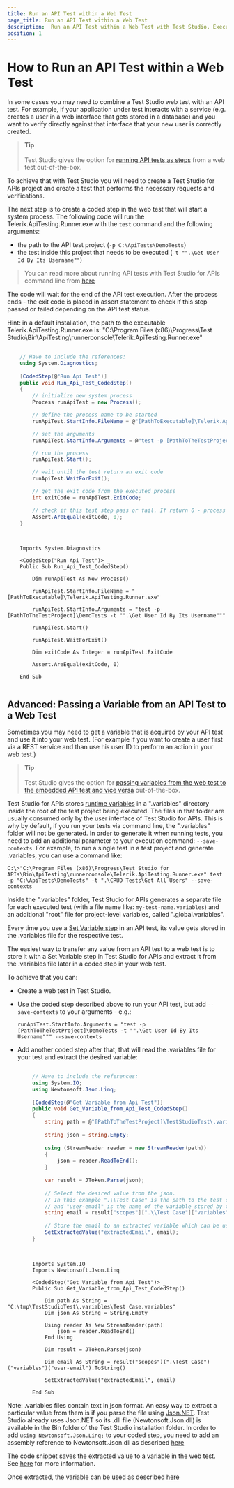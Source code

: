 ```yaml
---
title: Run an API Test within a Web Test
page_title: Run an API Test within a Web Test
description:  Run an API Test within a Web Test with Test Studio. Execute API test as step in a web test in Test Studio. Run API tests as part of a Test Studio web project. Integrate API testing with Test Studio web tests. 
position: 1
---
```

# How to Run an API Test within a Web Test

In some cases you may need to combine a Test Studio web test with an API test. For example, if your application under test interacts with a service (e.g. creates a user in a web interface that gets stored in a database) and you want to verify directly against that interface that your new user is correctly created.

> __Tip__
><br>
><br>
> Test Studio gives the option for <a href="/features/execute-apitest/add-api-test-as-step" target="_blank">running API tests as steps</a> from a web test out-of-the-box.

To achieve that with Test Studio you will need to create a Test Studio for APIs project and create a test that performs the necessary requests and verifications.

The next step is to create a coded step in the web test that will start a system process. The following code will run the Telerik.ApiTesting.Runner.exe with the `test` command and the following arguments:

- the path to the API test project (`-p C:\ApiTests\DemoTests`)
- the test inside this project that needs to be executed  (`-t "".\Get User Id By Its Username""`)

> You can read more about running API tests with Test Studio for APIs command line from [here](http://docs.telerik.com/teststudio-apis/features/command-line/command-line-parameters)

The code will wait for the end of the API test execution. After the process ends - the exit code is placed in assert statement to check if this step passed or failed depending on the API test status.

Hint: in a default installation, the path to the executable Telerik.ApiTesting.Runner.exe is: 
"C:\Program Files (x86)\Progress\Test Studio\Bin\ApiTesting\runnerconsole\Telerik.ApiTesting.Runner.exe"

```C#
	
	// Have to include the references:
	using System.Diagnostics;
	
	[CodedStep(@"Run Api Test")]
	public void Run_Api_Test_CodedStep()
	{
		// initialize new system process
		Process runApiTest = new Process();

		// define the process name to be started
		runApiTest.StartInfo.FileName = @"[PathToExecutable]\Telerik.ApiTesting.Runner.exe";

	    // set the arguments
		runApiTest.StartInfo.Arguments = @"test -p [PathToTheTestProject]\DemoTests -t "".\Get User Id By Its Username""";

	    // run the process
	    runApiTest.Start();

	    // wait until the test return an exit code
	    runApiTest.WaitForExit();

	    // get the exit code from the executed process 
	    int exitCode = runApiTest.ExitCode;

	    // check if this test step pass or fail. If return 0 - process complete normally, else - process fould.
	    Assert.AreEqual(exitCode, 0);
	}
	
```
```VB
	
	Imports System.Diagnostics
	
	<CodedStep("Run Api Test")> _
    Public Sub Run_Api_Test_CodedStep()

        Dim runApiTest As New Process()

		runApiTest.StartInfo.FileName = "[PathToExecutable]\Telerik.ApiTesting.Runner.exe"
		
        runApiTest.StartInfo.Arguments = "test -p [PathToTheTestProject]\DemoTests -t "".\Get User Id By Its Username"""
    	
		runApiTest.Start()
		
		runApiTest.WaitForExit()
		
		Dim exitCode As Integer = runApiTest.ExitCode			

		Assert.AreEqual(exitCode, 0)

	End Sub
	
```

## Advanced: Passing a Variable from an API Test to a Web Test

Sometimes you may need to get a variable that is acquired by your API test and use it into your web test. (For example if you want to create a user first via a REST service and than use his user ID to perform an action in your web test.)

> __Tip__
><br>
><br>
> Test Studio gives the option for <a href="/features/execute-apitest/passing-variables" target="_blank">passing variables from the web test to the embedded API test and vice versa</a> out-of-the-box.

Test Studio for APIs stores [runtime variables](http://docs.telerik.com/teststudio-apis/features/variables#Runtime-Variables) in a ".variables" directory inside the root of the test project being executed. The files in that folder are usually consumed only by the user interface of Test Studio for APIs. This is why by default, if you run your tests via command line, the ".variables" folder will not be generated. In order to generate it when running tests, you need to add an additional parameter to your execution command: `--save-contexts`. For example, to run a single test in a test project and generate .variables, you can use a command like:

`C:\>"C:\Program Files (x86)\Progress\Test Studio for APIs\Bin\ApiTesting\runnerconsole\Telerik.ApiTesting.Runner.exe" test -p "C:\ApiTests\DemoTests" -t ".\CRUD Tests\Get All Users" --save-contexts`

Inside the ".variables" folder, Test Studio for APIs generates a separate file for each executed test (with a file name like: `my-test-name.variables`) and an additional "root" file for project-level variables, called ".global.variables".

Every time you use a [Set Variable step](http://docs.telerik.com/teststudio-apis/features/steps/set-variable) in an API test, its value gets stored in the .variables file for the respective test. 

The easiest way to transfer any value from an API test to a web test is to store it with a Set Variable step in Test Studio for APIs and extract it from the .variables file later in a coded step in your web test.

To achieve that you can:
 - Create a web test in Test Studio. 
 - Use the coded step described above to run your API test, but add `--save-contexts` to your arguments - e.g.:

	`runApiTest.StartInfo.Arguments = "test -p [PathToTheTestProject]\DemoTests -t "".\Get User Id By Its Username""" --save-contexts`

 - Add another coded step after that, that will read the .variables file for your test and extract the desired variable:

```C#
		
		// Have to include the references:
		using System.IO;
		using Newtonsoft.Json.Linq;
		
		[CodedStep(@"Get Variable from Api Test")]
		public void Get_Variable_from_Api_Test_CodedStep()
		{
			string path = @"[PathToTheTestProject]\TestStudioTest\.variables\Test Case.variables";
	
	        string json = string.Empty;
	
	        using (StreamReader reader = new StreamReader(path))
	        {
	            json = reader.ReadToEnd();
	        }
	
	        var result = JToken.Parse(json);
	
			// Select the desired value from the json. 
			// In this example ".\\Test Case" is the path to the test case
			// and "user-email" is the name of the variable stored by the API test
	        string email = result["scopes"][".\\Test Case"]["variables"]["user-email"].ToString();
	        
			// Store the email to an extracted variable which can be used in a UI step or another coded step
	        SetExtractedValue("extractedEmail", email);
		}
		
```
```VB

		Imports System.IO
		Imports Newtonsoft.Json.Linq

        <CodedStep("Get Variable from Api Test")> _
        Public Sub Get_Variable_from_Api_Test_CodedStep()
            
            Dim path As String = "C:\tmp\TestStudioTest\.variables\Test Case.variables"
        	Dim json As String = String.Empty

        	Using reader As New StreamReader(path)
        		json = reader.ReadToEnd()
        	End Using

        	Dim result = JToken.Parse(json)

        	Dim email As String = result("scopes")(".\Test Case")("variables")("user-email").ToString()

        	SetExtractedValue("extractedEmail", email)
           
        End Sub

```

Note: .variables files contain text in json format. An easy way to extract a particular value from them is if you parse the file using [Json.NET](http://www.newtonsoft.com/json). Test Studio already uses Json.NET so its .dll file (Newtonsoft.Json.dll) is available in the Bin folder of the Test Studio installation folder. In order to add `using Newtonsoft.Json.Linq;` to your coded step, you need to add an assembly reference to Newtonsoft.Json.dll as described [here](http://docs.telerik.com/teststudio/features/coded-steps/add-assembly-reference)

The code snippet saves the extracted value to a variable in the web test. See [here](http://docs.telerik.com/teststudio/advanced-topics/coded-samples/general/extracted-variables-in-code) for more information. 

Once extracted, the variable can be used as described [here](http://docs.telerik.com/teststudio/knowledge-base/data-driven-testing-kb/pass-a-variable)